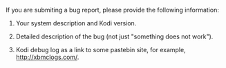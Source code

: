 If you are submiting a bug report, please provide the following information:

1. Your system description and Kodi version.

2. Detailed description of the bug (not just "something does not work").

3. Kodi debug log as a link to some pastebin site, for example, http://xbmclogs.com/.

